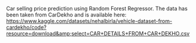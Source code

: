 Car selling price prediction using Random Forest Regressor. The data has been taken from CarDekho and is available here: https://www.kaggle.com/datasets/nehalbirla/vehicle-dataset-from-cardekho/code?resource=download&amp;select=CAR+DETAILS+FROM+CAR+DEKHO.csv
